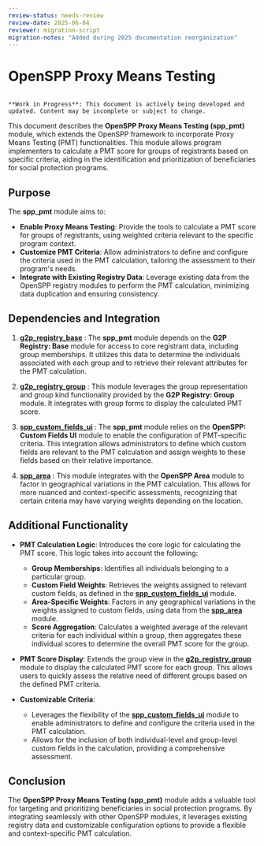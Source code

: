 ```yaml
---
review-status: needs-review
review-date: 2025-06-04
reviewer: migration-script
migration-notes: "Added during 2025 documentation reorganization"
---
```


# OpenSPP Proxy Means Testing

```{warning}

**Work in Progress**: This document is actively being developed and updated. Content may be incomplete or subject to change.
```

This document describes the **OpenSPP Proxy Means Testing (spp_pmt)** module, which extends the OpenSPP framework to incorporate Proxy Means Testing (PMT) functionalities. This module allows program implementers to calculate a PMT score for groups of registrants based on specific criteria, aiding in the identification and prioritization of beneficiaries for social protection programs. 

## Purpose

The **spp_pmt** module aims to:

* **Enable Proxy Means Testing**:  Provide the tools to calculate a PMT score for groups of registrants, using weighted criteria relevant to the specific program context.
* **Customize PMT Criteria**:  Allow administrators to define and configure the criteria used in the PMT calculation, tailoring the assessment to their program's needs.
* **Integrate with Existing Registry Data**:  Leverage existing data from the OpenSPP registry modules to perform the PMT calculation, minimizing data duplication and ensuring consistency. 

## Dependencies and Integration

1. **[g2p_registry_base](g2p_registry_base)** :  The **spp_pmt** module depends on the **G2P Registry: Base** module for access to core registrant data, including group memberships.  It utilizes this data to determine the individuals associated with each group and to retrieve their relevant attributes for the PMT calculation.

2. **[g2p_registry_group](g2p_registry_group)** :  This module leverages the group representation and group kind functionality provided by the **G2P Registry: Group** module. It integrates with group forms to display the calculated PMT score.

3. **[spp_custom_fields_ui](spp_custom_fields_ui)** :  The **spp_pmt** module relies on the **OpenSPP: Custom Fields UI** module to enable the configuration of PMT-specific criteria.  This integration allows administrators to define which custom fields are relevant to the PMT calculation and assign weights to these fields based on their relative importance.

4. **[spp_area](spp_area)** : This module integrates with the **OpenSPP Area** module to factor in geographical variations in the PMT calculation. This allows for more nuanced and context-specific assessments, recognizing that certain criteria may have varying weights depending on the location.

## Additional Functionality

* **PMT Calculation Logic**:  Introduces the core logic for calculating the PMT score. This logic takes into account the following:
    * **Group Memberships**:  Identifies all individuals belonging to a particular group.
    * **Custom Field Weights**:  Retrieves the weights assigned to relevant custom fields, as defined in the **[spp_custom_fields_ui](spp_custom_fields_ui)** module.
    * **Area-Specific Weights**:  Factors in any geographical variations in the weights assigned to custom fields, using data from the **[spp_area](spp_area)** module. 
    * **Score Aggregation**:  Calculates a weighted average of the relevant criteria for each individual within a group, then aggregates these individual scores to determine the overall PMT score for the group.

* **PMT Score Display**:  Extends the group view in the **[g2p_registry_group](g2p_registry_group)** module to display the calculated PMT score for each group. This allows users to quickly assess the relative need of different groups based on the defined PMT criteria.

* **Customizable Criteria**:
    * Leverages the flexibility of the **[spp_custom_fields_ui](spp_custom_fields_ui)** module to enable administrators to define and configure the criteria used in the PMT calculation. 
    * Allows for the inclusion of both individual-level and group-level custom fields in the calculation, providing a comprehensive assessment.

## Conclusion

The **OpenSPP Proxy Means Testing (spp_pmt)** module adds a valuable tool for targeting and prioritizing beneficiaries in social protection programs.  By integrating seamlessly with other OpenSPP modules, it leverages existing registry data and customizable configuration options to provide a flexible and context-specific PMT calculation. 
